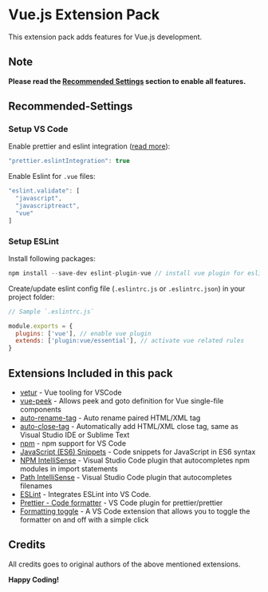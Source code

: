 # Vue.js Extension Pack

This extension pack adds features for Vue.js development.

## Note

**Please read the [Recommended Settings](#Recommended-Settings) section to enable all features.**

## Recommended-Settings

### Setup VS Code

Enable prettier and eslint integration ([read more](https://github.com/prettier/prettier-eslint)):

```js
"prettier.eslintIntegration": true
```

Enable Eslint for `.vue` files:

```js
"eslint.validate": [
  "javascript",
  "javascriptreact",
  "vue"
]
```

### Setup ESLint

Install following packages:

```js
npm install --save-dev eslint-plugin-vue // install vue plugin for eslint
```

Create/update eslint config file (`.eslintrc.js` or `.eslintrc.json`) in your project folder:

```js
// Sample `.eslintrc.js`

module.exports = {
  plugins: ['vue'], // enable vue plugin
  extends: ['plugin:vue/essential'], // activate vue related rules
}
```

## Extensions Included in this pack

* [vetur](https://marketplace.visualstudio.com/items?itemName=octref.vetur) -
  Vue tooling for VSCode
* [vue-peek](https://marketplace.visualstudio.com/items?itemName=dariofuzinato.vue-peek) -
  Allows peek and goto definition for Vue single-file components
* [auto-rename-tag](https://marketplace.visualstudio.com/items?itemName=formulahendry.auto-rename-tag) -
  Auto rename paired HTML/XML tag
* [auto-close-tag](https://marketplace.visualstudio.com/items?itemName=formulahendry.auto-close-tag) -
  Automatically add HTML/XML close tag, same as Visual Studio IDE or Sublime
  Text
* [npm](https://marketplace.visualstudio.com/items?itemName=eg2.vscode-npm-script) -
  npm support for VS Code
* [JavaScript (ES6) Snippets](https://marketplace.visualstudio.com/items?itemName=xabikos.JavaScriptSnippets) -
  Code snippets for JavaScript in ES6 syntax
* [NPM IntelliSense](https://marketplace.visualstudio.com/items?itemName=christian-kohler.npm-intellisense) -
  Visual Studio Code plugin that autocompletes npm modules in import statements
* [Path IntelliSense](https://marketplace.visualstudio.com/items?itemName=christian-kohler.path-intellisense) -
  Visual Studio Code plugin that autocompletes filenames
* [ESLint](https://marketplace.visualstudio.com/items?itemName=dbaeumer.vscode-eslint) -
  Integrates ESLint into VS Code.
* [Prettier - Code formatter](https://marketplace.visualstudio.com/items?itemName=esbenp.prettier-vscode) -
  VS Code plugin for prettier/prettier
* [Formatting toggle](https://marketplace.visualstudio.com/items?itemName=tombonnike.vscode-status-bar-format-toggle) - A VS Code extension that allows you to toggle the formatter on and off with a simple click

## Credits

All credits goes to original authors of the above mentioned extensions.

**Happy Coding!**
